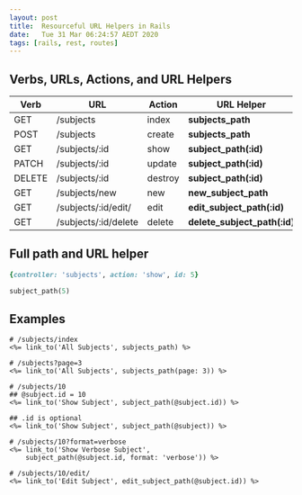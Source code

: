 ```yaml
---
layout: post
title:  Resourceful URL Helpers in Rails
date:   Tue 31 Mar 06:24:57 AEDT 2020
tags: [rails, rest, routes]
---
```

## Verbs, URLs, Actions, and URL Helpers

| Verb   | URL                  | Action  | URL Helper                   |
|--------|----------------------|---------|------------------------------|
| GET    | /subjects            | index   | **subjects_path**            |
| POST   | /subjects            | create  | **subjects_path**            |
| GET    | /subjects/:id        | show    | **subject_path(:id)**        |
| PATCH  | /subjects/:id        | update  | **subject_path(:id)**        |
| DELETE | /subjects/:id        | destroy | **subject_path(:id)**        |
| GET    | /subjects/new        | new     | **new_subject_path**         |
| GET    | /subjects/:id/edit/  | edit    | **edit_subject_path(:id)**   |
| GET    | /subjects/:id/delete | delete  | **delete_subject_path(:id)** |


## Full path and URL helper

```ruby
{controller: 'subjects', action: 'show', id: 5}

subject_path(5)
```

## Examples

```erb
# /subjects/index
<%= link_to('All Subjects', subjects_path) %>

# /subjects?page=3
<%= link_to('All Subjects', subjects_path(page: 3)) %>

# /subjects/10
## @subject.id = 10
<%= link_to('Show Subject', subject_path(@subject.id)) %>

## .id is optional
<%= link_to('Show Subject', subject_path(@subject)) %>

# /subjects/10?format=verbose
<%= link_to('Show Verbose Subject',
    subject_path(@subject.id, format: 'verbose')) %>

# /subjects/10/edit/
<%= link_to('Edit Subject', edit_subject_path(@subject.id)) %>
```
